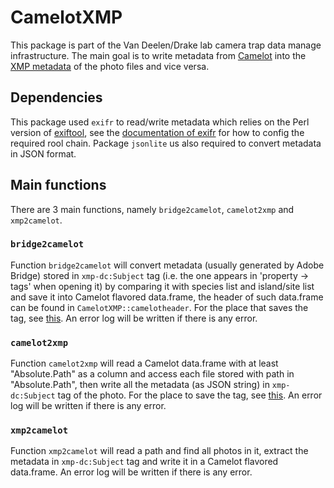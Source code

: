 # CamelotXMP

This package is part of the Van Deelen/Drake lab camera trap data manage infrastructure. The main goal is to write metadata from [Camelot](https://camelotproject.org/) into the [XMP metadata](https://en.wikipedia.org/wiki/Extensible_Metadata_Platform) of the photo files and vice versa. 

## Dependencies

This package used `exifr` to read/write metadata which relies on the Perl version of [exiftool](https://exiftool.org/), see the [documentation of exifr](https://www.rdocumentation.org/packages/exifr/versions/0.3.2) for how to config the required rool chain. Package `jsonlite` us also required to convert metadata in JSON format. 

## Main functions
There are 3 main functions, namely `bridge2camelot`, `camelot2xmp` and `xmp2camelot`. 

### `bridge2camelot`

Function `bridge2camelot` will convert metadata (usually generated by Adobe Bridge) stored in `xmp-dc:Subject` tag (i.e. the one appears in 'property -> tags' when opening it) by comparing it with species list and island/site list and save it into Camelot flavored data.frame, the header of such data.frame can be found in `CamelotXMP::camelotheader`. For the place that saves the tag, see [this](https://exiftool.org/TagNames/XMP.html). An error log will be written if there is any error. 

### `camelot2xmp`

Function `camelot2xmp` will read a Camelot data.frame with at least "Absolute.Path" as a column and access each file stored with path in "Absolute.Path", then write all the metadata (as JSON string) in `xmp-dc:Subject` tag of the photo. For the place to save the tag, see [this](https://exiftool.org/TagNames/XMP.html). An error log will be written if there is any error. 

### `xmp2camelot`

Function `xmp2camelot` will read a path and find all photos in it, extract the metadata in `xmp-dc:Subject` tag and write it in a Camelot flavored data.frame. An error log will be written if there is any error. 
 


